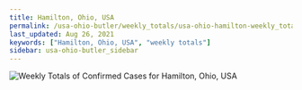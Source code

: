```yaml
---
title: Hamilton, Ohio, USA
permalink: /usa-ohio-butler/weekly_totals/usa-ohio-hamilton-weekly_totals.html
last_updated: Aug 26, 2021
keywords: ["Hamilton, Ohio, USA", "weekly totals"]
sidebar: usa-ohio-butler_sidebar
---
```


![Weekly Totals of Confirmed Cases for Hamilton, Ohio, USA](/covid_tracker/images/graphs/usa-ohio-hamilton-weekly_totals_graph.png)
